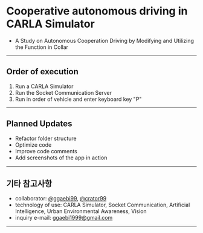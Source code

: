 # Cooperative autonomous driving in CARLA Simulator

- A Study on Autonomous Cooperation Driving by Modifying and Utilizing the Function in Collar

---

## Order of execution

1. Run a CARLA Simulator
2. Run the Socket Communication Server 
3. Run in order of vehicle and enter keyboard key "P"

---

## Planned Updates

- Refactor folder structure 
- Optimize code  
- Improve code comments
- Add screenshots of the app in action 

---

## 기타 참고사항

- collaborator: [@ggaebi99](https://github.com/ggaebi99), [@crator99](https://github.com/crator99)  
- technology of use: CARLA Simulator, Socket Communication, Artificial Intelligence, Urban Environmental Awareness, Vision
- inquiry e-mail: ggaebi1999@gmail.com

---
